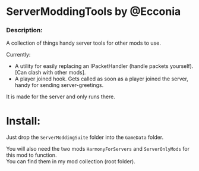 # ServerModdingTools by @Ecconia

### Description:

A collection of things handy server tools for other mods to use.

Currently:

- A utility for easily replacing an IPacketHandler (handle packets yourself). [Can clash with other mods].
- A player joined hook. Gets called as soon as a player joined the server, handy for sending server-greetings.

It is made for the server and only runs there.

# Install:

Just drop the `ServerModdingSuite` folder into the `GameData` folder.

You will also need the two mods `HarmonyForServers` and `ServerOnlyMods` for this mod to function.\
You can find them in my mod collection (root folder).
